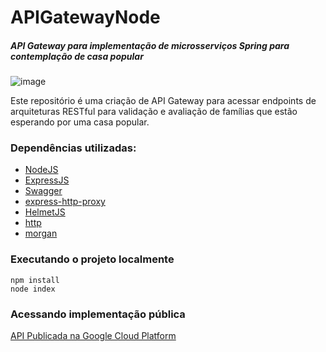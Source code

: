 # APIGatewayNode

##### API Gateway para implementação de microsserviços Spring para contemplação de casa popular

![image](https://user-images.githubusercontent.com/33875914/83288887-82488080-a1ba-11ea-8966-50e3e8348053.png)

Este repositório é uma criação de API Gateway para acessar endpoints de arquiteturas RESTful 
para validação e avaliação de famílias que estão esperando por uma casa popular.

### Dependências utilizadas:

- [NodeJS](https://nodejs.org/)
- [ExpressJS](https://expressjs.com/)
- [Swagger](https://swagger.io/)
- [express-http-proxy](https://github.com/villadora/express-http-proxy)
- [HelmetJS](https://helmetjs.github.io/)
- [http](https://github.com/npm/security-holder)
- [morgan](https://github.com/expressjs/morgan)

### Executando o projeto localmente
```
npm install
node index
```

### Acessando implementação pública
[API Publicada na Google Cloud Platform](http://34.68.34.35/api-docs/)

